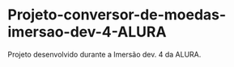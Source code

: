 # Projeto-conversor-de-moedas-imersao-dev-4-ALURA
Projeto desenvolvido durante a Imersão dev. 4 da ALURA.
